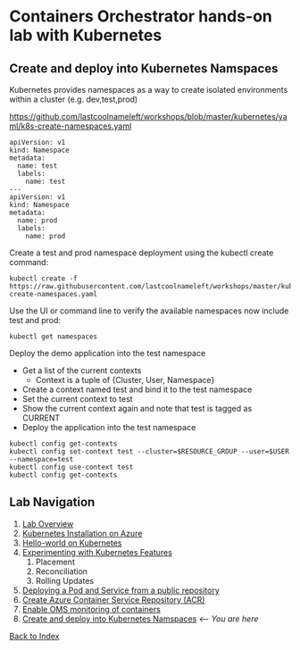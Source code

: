 # Containers Orchestrator hands-on lab with Kubernetes
## Create and deploy into Kubernetes Namspaces

Kubernetes provides namespaces as a way to create isolated environments within a cluster (e.g. dev,test,prod)

https://github.com/lastcoolnameleft/workshops/blob/master/kubernetes/yaml/k8s-create-namespaces.yaml

```
apiVersion: v1
kind: Namespace
metadata:
  name: test
  labels:
    name: test
---
apiVersion: v1
kind: Namespace
metadata:
  name: prod
  labels:
    name: prod
```

Create a test and prod namespace deployment using the kubectl create command:
```
kubectl create -f https://raw.githubusercontent.com/lastcoolnameleft/workshops/master/kubernetes/yaml/k8s-create-namespaces.yaml
```

Use the UI or command line to verify the available namespaces now include test and prod:
```
kubectl get namespaces
```

Deploy the demo application into the test namespace
 - Get a list of the current contexts
    - Context is a tuple of {Cluster, User, Namespace}
 - Create a context named test and bind it to the test namespace
 - Set the current context to test
 - Show the current context again and note that test is tagged as CURRENT
 - Deploy the application into the test namespace

```
kubectl config get-contexts
kubectl config set-context test --cluster=$RESOURCE_GROUP --user=$USER --namespace=test 
kubectl config use-context test
kubectl config get-contexts
```

## Lab Navigation
1. [Lab Overview](./index.md)
1. [Kubernetes Installation on Azure](./step01.md)
1. [Hello-world on Kubernetes](./step02.md)
1. [Experimenting with Kubernetes Features](./step03.md)
    1. Placement
    1. Reconciliation
    1. Rolling Updates
1. [Deploying a Pod and Service from a public repository](./step04.md)
1. [Create Azure Container Service Repository (ACR)](./step05.md)
1. [Enable OMS monitoring of containers](./step06.md)
1. [Create and deploy into Kubernetes Namspaces](./step07.md) *<-- You are here*

[Back to Index](../../index.md)
